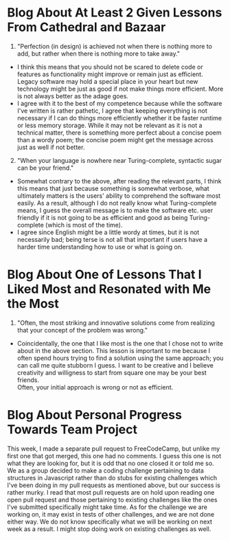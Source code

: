 # Blog About At Least 2 Given Lessons From Cathedral and Bazaar
1. "Perfection (in design) is achieved not when there is nothing more to add, but rather when there is nothing more to take away."
  * I think this means that you should not be scared to delete code or features as functionality might improve or remain just as efficient.  
  Legacy software may hold a special place in your heart but new technology might be just as good if not make things more efficient. 
  More is not always better as the adage goes.
  * I agree with it to the best of my competence because while the software I've written is rather pathetic, I agree that keeping
  everything is not necessary if I can do things more efficiently whether it be faster runtime or less memory storage.  While it 
  may not be relevant as it is not a technical matter, there is something more perfect about a concise poem than a wordy poem;
  the concise poem might get the message across just as well if not better.
  
2. "When your language is nowhere near Turing-complete, syntactic sugar can be your friend."
  *  Somewhat contrary to the above, after reading the relevant parts, I think this means that just because something is somewhat
  verbose, what ultimately matters is the users' ability to comprehend the software most easily.  As a result, although I do not
  really know what Turing-complete means, I guess the overall message is to make the software etc. user friendly if it is not
  going to be as efficient and good as being Turing-complete (which is most of the time).
  *  I agree since English might be a little wordy at times, but it is not necessarily bad; being terse is not all that important
  if users have a harder time understanding how to use or what is going on. 
  
# Blog About One of Lessons That I Liked Most and Resonated with Me the Most
1. "Often, the most striking and innovative solutions come from realizing that your concept of the problem was wrong."
  * Coincidentally, the one that I like most is the one that I chose not to write about in the above section.  This lesson is
  important to me because I often spend hours trying to find a solution using the same approach; you can call me quite stubborn 
  I guess.  I want to be creative and I believe creativity and willigness to start from square one may be your best friends.  
  Often, your initial approach is wrong or not as efficient. 
  
# Blog About Personal Progress Towards Team Project
This week, I made a separate pull request to FreeCodeCamp, but unlike my first one that got merged, this one had no comments.  I guess this one is not what they are looking for, but it is odd that no one closed it or told me so.  We as a group decided to make a coding challenge pertaining to data structures in Javascript rather than do stubs for existing challenges which I've been doing in my pull requests as mentioned above, but our success is rather murky.  I read that most pull requests are on hold upon reading one open pull request and those pertaining to existing challenges like the ones I've submitted specifically might take time.  As for the challenge we are working on, it may exist in tests of other challenges, and we are not done either way.  We do not know specifically what we will be working on next week as a result.  I might stop doing work on existing challenges as well.
